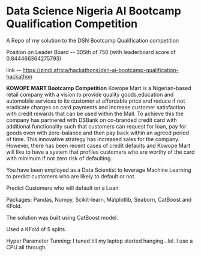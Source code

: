 # Data Science Nigeria AI Bootcamp Qualification Competition

A Repo of my solution to the DSN Bootcamp Qualification competition

Position on Leader Board -- 305th of 750 (with leaderboard score of 0.844466364275793)

link -- https://zindi.africa/hackathons/dsn-ai-bootcamp-qualification-hackathon

**KOWOPE MART Bootcamp Competition**
Kowope Mart is a Nigerian-based retail company with a vision to provide quality goods,education and automobile services to its customer at affordable price and reduce if not eradicate charges on card payments and increase customer satisfaction with credit rewards that can be used within the Mall. To achieve this the company has partnered with DSBank on co-branded credit card with additional functionality such that customers can request for loan, pay for goods even with zero-balance and then pay back within an agreed period of time. This innovative strategy has increased sales for the company. However, there has been recent cases of credit defaults and Kowope Mart will like to have a system that profiles customers who are worthy of the card with minimum if not zero risk of defaulting.

You have been employed as a Data Scientist to leverage Machine Learning to predict customers who are likely to default or not.

Predict Customers who will default on a Loan



Packages: Pandas, Numpy, Scikit-learn, Matplotlib, Seaborn, CatBoost and KFold.

The solution was built using CatBoost model.

Used a KFold of 5 splits 

Hyper Parameter Tunning:  I tuned till my laptop started hanging...lol. I use a CPU all through.

